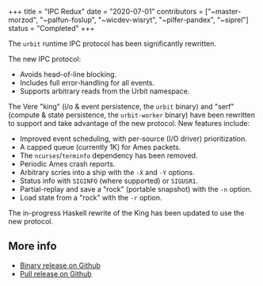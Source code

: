 +++
title = "IPC Redux"
date = "2020-07-01"
contributors = ["~master-morzod", "~palfun-foslup", "~wicdev-wisryt", "~pilfer-pandex", "~siprel"]
status = "Completed"
+++

The `urbit` runtime IPC protocol has been significantly rewritten.

The new IPC protocol:

- Avoids head-of-line blocking.
- Includes full error-handling for all events.
- Supports arbitrary reads from the Urbit namespace.

The Vere "king" (i/o & event persistence, the `urbit` binary) and "serf"
(compute & state persistence, the `urbit-worker` binary) have been rewritten to
support and take advantage of the new protocol. New features include:

- Improved event scheduling, with per-source (I/O driver) prioritization.
- A capped queue (currently 1K) for Ames packets.
- The `ncurses`/`terminfo` dependency has been removed.
- Periodic Ames crash reports.
- Arbitrary scries into a ship with the `-X` and `-Y` options.
- Status info with `SIGINFO` (where supported) or `SIGUSR1`.
- Partial-replay and save a "rock" (portable snapshot) with the `-n` option.
- Load state from a "rock" with the `-r` option.

The in-progress Haskell rewrite of the King has been updated to use the new
protocol.

## More info

- [Binary release on Github](https://github.com/urbit/urbit/releases/tag/urbit-v0.10.8)
- [Pull release on Github](https://github.com/urbit/urbit/pull/3064)
